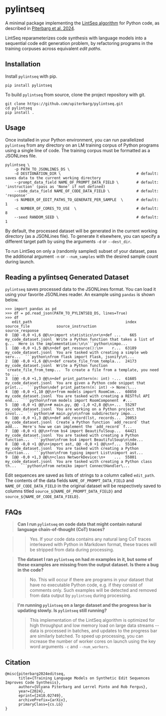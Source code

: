 # pylintseq

A minimal package implementing the [LintSeq algorithm](https://lintseq.github.io/) for Python code, as described in [Piterbarg et al. 2024](https://arxiv.org/abs/2410.02749).

LintSeq reparameterizes code synthesis with language models into a sequential code edit generation problem, by refactoring programs in the training corpuses across equivalent *edit paths*. 

## Installation

Install `pylintseq` with pip.

```
pip install pylintseq
```

To build `pylintseq` from source, clone the project repository with git.

```
git clone https://github.com/upiterbarg/pylintseq.git
cd pylintseq
pip install .
```

## Usage

Once installed in your Python environment, you can run parallelized `pylintseq` from any directory on an LM training corpus of Python programs using a single line of code. The training corpus must be formatted as a JSONLines file.

```
pylintseq \
    -p PATH_TO_JSONLINES_DS \
    -d DESTIONATION_DIR \                                  # default: saves data to the current working directory
    --prompt_data_field NAME_OF_PROMPT_DATA_FIELD \        # default: 'instruction' (pass as 'None' if not defined)
    --code_data_field NAME_OF_CODE_DATA_FIELD \            # default: 'response'
    -s NUMBER_OF_EDIT_PATHS_TO_GENERATE_PER_SAMPLE  \      # default: 1
    -c NUMBER_OF_CORES_TO_USE  \                           # default: 8
    --seed RANDOM_SEED \                                   # default: 1
```

By default, the processed dataset will be generated in the current working directory (as a JSONLines file). To generate it elsewhere, you can specify a different target path by using the arguments `-d` or `--dest_dir`.

To run LintSeq on only a (randomly sampled) subset of your dataset, pass the additional argument `-n` or `--num_samples` with the desired sample count during launch.

## Reading a pylintseq Generated Dataset

`pylintseq` saves processed data to the JSONLines format. You can load it using your favorite JSONLines reader. An example using `pandas` is shown below. 

```
>>> import pandas as pd
>>> df = pd.read_json(PATH_TO_PYLINTSEQ_DS, lines=True)
>>> df
   edit_path                                          index   source_file            source_instruction                                 source_response
0  [@@ -0,0 +1,6 @@\n+import statistics\n+\n+def ...    665   my_code_dataset.jsonl  Write a Python function that takes a list of g...  Here is the implementation:\n\n```python\nimpo...
1  [@@ -0,0 +1,5 @@\n+def get_resource():\n+    r...  63189   my_code_dataset.jsonl  You are tasked with creating a simple web serv...  ```python\nfrom flask import Flask, jsonify\n\...
2  [@@ -0,0 +1,6 @@\n+def create_file_from_templa...  24173   my_code_dataset.jsonl  Write a Python function `create_file_from_temp...  To create a file from a template, you need to ...
3  [@@ -0,0 +1,3 @@\n+def print_pattern(n: int) -...  61605   my_code_dataset.jsonl  You are given a Python code snippet that print...  ```python\ndef print_pattern(n: int) -> None:\...
4  [@@ -0,0 +1,10 @@\n+from models import RoomCom...  60850   my_code_dataset.jsonl  You are tasked with creating a RESTful API end...  ```python\nfrom models import RoomComponent  #...
5  [@@ -0,0 +1 @@\n+# main.py, @@ -1,0 +2,8 @@\n+...  55297   my_code_dataset.jsonl  You are working on a Python project that invol...  ```python\n# main.py\n\nfrom subdirectory impo...
6  [@@ -0,0 +1,3 @@\n+def add_record(lst, records...  20053   my_code_dataset.jsonl  Create a Python function `add_record` that add...  Here's how we can implement the `add_record` f...
7  [@@ -0,0 +1 @@\n+from bs4 import BeautifulSoup...  64421   my_code_dataset.jsonl  You are tasked with creating a Python function...  ```python\nfrom bs4 import BeautifulSoup\n\nde...
8  [@@ -0,0 +1 @@\n+import ast, @@ -0,0 +1 @@\n+f...  55104   my_code_dataset.jsonl  You are tasked with creating a Python function...  ```python\nfrom typing import List\nimport ast...
9  [@@ -0,0 +1,3 @@\n+class NetworkDevice:\n+    ...  55801   my_code_dataset.jsonl  You are tasked with creating a Python class th...  ```python\nfrom netmiko import ConnectHandler\...
```

Edit sequences are saved as lists of strings to a column called `edit_path`. The contents of the data fields `NAME_OF_PROMPT_DATA_FIELD` and `NAME_OF_CODE_DATA_FIELD` in the original dataset will be respectively saved to columns titled `source_${NAME_OF_PROMPT_DATA_FIELD}` and `source_${NAME_OF_CODE_DATA_FIELD}`.

## FAQs

 > **Can I run `pylintseq` on code data that might contain natural language chain-of-thought (CoT) traces?**
 
 >> Yes. If your code data contains any natural lang CoT traces interleaved with Python in Markdown format, these traces will be stripped from data during processing.

> **The dataset I ran `pylintseq` on had *m* examples in it, but some of these examples are missing from the output dataset. Is there a bug in the code?**
>> No. This will occur if there are programs in your dataset that have no executable Python code, e.g. if they consist of comments only. Such examples will be detected and removed from data output by `pylintseq` during processing.

 > **I'm running `pylintseq` on a large dataset and the progress bar is updating slowly. Is `pylintseq` still running?**
 >> This implementation of the LintSeq algorithm is optimized for high throughput and low memory load on large data streams -- data is processed in batches, and updates to the progress bar are similarly batched. To speed up processing, you can increase the number of worker cores on launch using the key word arguments `-c` and `--num_workers`.

## Citation
```
@misc{piterbarg2024editseq,
      title={Training Language Models on Synthetic Edit Sequences Improves Code Synthesis}, 
      author={Ulyana Piterbarg and Lerrel Pinto and Rob Fergus},
      year={2024},
      eprint={2410.02749},
      archivePrefix={arXiv},
      primaryClass={cs.LG}
}
```
